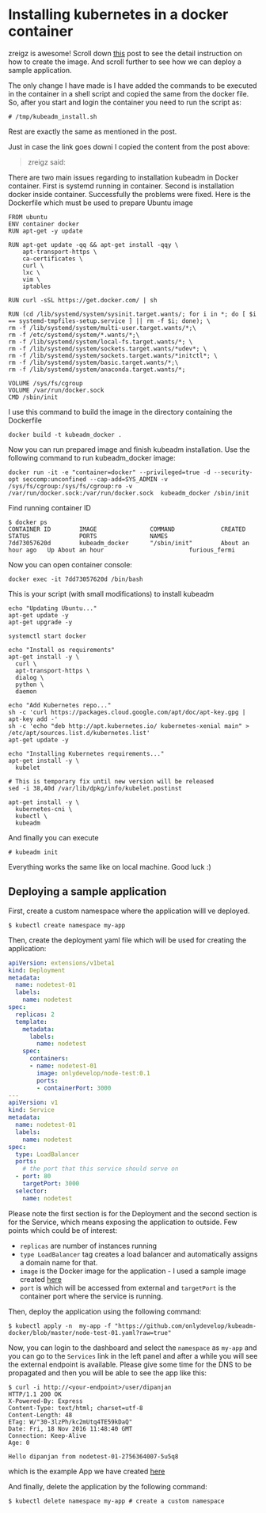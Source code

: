 # Installing kubernetes in a docker container

zreigz is awesome! Scroll down [this](https://github.com/kubernetes/kubernetes/issues/35712) post to see the detail instruction on how to create the image. And scroll further to see how we can deploy a sample application.

The only change I have made is I have added the commands to be executed in the container in a shell script and copied the same from the docker file. So, after you start and login the container you need to run the script as:

```
# /tmp/kubeadm_install.sh
```

Rest are exactly the same as mentioned in the post.

Just in case the link goes downi I copied the content from the post above:

> zreigz said:

There are two main issues regarding to installation kubeadm in Docker container. First is systemd running in container. Second is installation docker inside container. Successfully the problems were fixed. Here is the Dockerfile which must be used to prepare Ubuntu image

```
FROM ubuntu
ENV container docker
RUN apt-get -y update

RUN apt-get update -qq && apt-get install -qqy \
    apt-transport-https \
    ca-certificates \
    curl \
    lxc \
    vim \
    iptables

RUN curl -sSL https://get.docker.com/ | sh

RUN (cd /lib/systemd/system/sysinit.target.wants/; for i in *; do [ $i == systemd-tmpfiles-setup.service ] || rm -f $i; done); \
rm -f /lib/systemd/system/multi-user.target.wants/*;\
rm -f /etc/systemd/system/*.wants/*;\
rm -f /lib/systemd/system/local-fs.target.wants/*; \
rm -f /lib/systemd/system/sockets.target.wants/*udev*; \
rm -f /lib/systemd/system/sockets.target.wants/*initctl*; \
rm -f /lib/systemd/system/basic.target.wants/*;\
rm -f /lib/systemd/system/anaconda.target.wants/*;

VOLUME /sys/fs/cgroup
VOLUME /var/run/docker.sock
CMD /sbin/init
```

I use this command to build the image in the directory containing the Dockerfile

```
docker build -t kubeadm_docker .
```

Now you can run prepared image and finish kubeadm installation.
Use the following command to run kubeadm_docker image:

```
docker run -it -e "container=docker" --privileged=true -d --security-opt seccomp:unconfined --cap-add=SYS_ADMIN -v /sys/fs/cgroup:/sys/fs/cgroup:ro -v /var/run/docker.sock:/var/run/docker.sock  kubeadm_docker /sbin/init
```

Find running container ID

```
$ docker ps
CONTAINER ID        IMAGE               COMMAND             CREATED             STATUS              PORTS               NAMES
7dd73057620d        kubeadm_docker      "/sbin/init"        About an hour ago   Up About an hour                        furious_fermi
```

Now you can open container console:

```
docker exec -it 7dd73057620d /bin/bash
```

This is your script (with small modifications) to install kubeadm

```
echo "Updating Ubuntu..."
apt-get update -y
apt-get upgrade -y

systemctl start docker

echo "Install os requirements"
apt-get install -y \
  curl \
  apt-transport-https \
  dialog \
  python \
  daemon

echo "Add Kubernetes repo..."
sh -c 'curl https://packages.cloud.google.com/apt/doc/apt-key.gpg | apt-key add -'
sh -c 'echo "deb http://apt.kubernetes.io/ kubernetes-xenial main" > /etc/apt/sources.list.d/kubernetes.list'
apt-get update -y

echo "Installing Kubernetes requirements..."
apt-get install -y \
  kubelet

# This is temporary fix until new version will be released
sed -i 38,40d /var/lib/dpkg/info/kubelet.postinst

apt-get install -y \
  kubernetes-cni \
  kubectl \
  kubeadm
```

And finally you can execute

```
# kubeadm init
```

Everything works the same like on local machine.
Good luck :)

## Deploying a sample application

First, create a custom namespace where the application willl ve deployed.
```
$ kubectl create namespace my-app
```
Then, create the deployment yaml file which will be used for creating the application:

```yaml
apiVersion: extensions/v1beta1
kind: Deployment
metadata:
  name: nodetest-01
  labels:
    name: nodetest
spec:
  replicas: 2
  template:
    metadata:
      labels:
        name: nodetest
    spec:
      containers:
      - name: nodetest-01
        image: onlydevelop/node-test:0.1
        ports:
        - containerPort: 3000
---
apiVersion: v1
kind: Service
metadata:
  name: nodetest-01
  labels:
    name: nodetest
spec:
  type: LoadBalancer
  ports:
    # the port that this service should serve on
  - port: 80
    targetPort: 3000
  selector:
    name: nodetest
```

Please note the first section is for the Deployment and the second section is for the Service, which means exposing the application to outside. Few points which could be of interest:

- `replicas` are number of instances running
- `type LoadBalancer` tag creates a load balancer and automatically assigns a domain name for that.
- `image` is the Docker image for the application - I used a sample image created [here](https://github.com/onlydevelop/docker-node)
- `port` is which will be accessed from external and `targetPort` is the container port where the service is running.  

Then, deploy the application using the following command:

```
$ kubectl apply -n  my-app -f "https://github.com/onlydevelop/kubeadm-docker/blob/master/node-test-01.yaml?raw=true"
```

Now, you can login to the dashboard and select the `namespace` as `my-app` and you can go to the `Services` link in the left panel and after a while you will see the external endpoint is available. Please give some time for the DNS to be propagated and then you will be able to see the app like this:

```
$ curl -i http://<your-endpoint>/user/dipanjan
HTTP/1.1 200 OK
X-Powered-By: Express
Content-Type: text/html; charset=utf-8
Content-Length: 48
ETag: W/"30-3lzPh/kc2mUtq4TE59kDaQ"
Date: Fri, 18 Nov 2016 11:48:40 GMT
Connection: Keep-Alive
Age: 0

Hello dipanjan from nodetest-01-2756364007-5u5q8
```

which is the example App we have created [here](https://github.com/onlydevelop/docker-node)

And finally, delete the application by the following command:

```
$ kubectl delete namespace my-app # create a custom namespace
```
